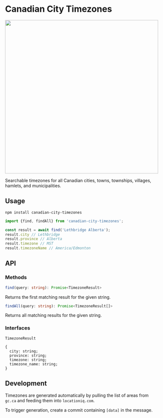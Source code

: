 # Canadian City Timezones

<img height="500px" src="https://user-images.githubusercontent.com/15315657/88974322-ac2f2980-d275-11ea-937a-924e67ccf138.png" />

Searchable timezones for all Canadian cities, towns, townships, villages, hamlets, and municipalities.

## Usage

`npm install canadian-city-timezones`

```ts
import {find, findAll} from 'canadian-city-timezones';

const result = await find('Lethbridge Alberta');
result.city // Lethbridge
result.province // Alberta
result.timezone // MST
result.timezoneName // America/Edmonton
```

## API

### Methods

```ts
find(query: string): Promise<TimezoneResult>
```

Returns the first matching result for the given string.

```ts
findAll(query: string): Promise<TimezoneResult[]>
```

Returns all matching results for the given string.

### Interfaces

`TimezoneResult`
```
{
  city: string;
  province: string;
  timezone: string;
  timezone_name: string;
}
```

## Development

Timezones are generated automatically by pulling the list of areas from `gc.ca` and feeding them into `locationiq.com`.

To trigger generation, create a commit containing `[data]` in the message.
